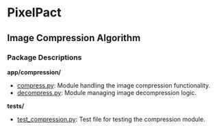 # PixelPact

## Image Compression Algorithm

### Package Descriptions
**app/compression/**

* [compress.py](/app/compression/compress.py): Module handling the image compression functionality.
* [decompress.py](/app/compression/decompress.py): Module managing image decompression logic.

**tests/**

* [test_compression.py](/app/tests/test_compression.py): Test file for testing the compression module.
